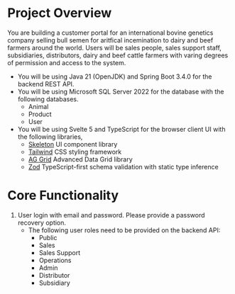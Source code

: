 # Project Overview
You are building a customer portal for an international bovine genetics company selling bull semen for aritfical incemination to dairy and beef farmers around the world. Users will be sales people, sales support staff, subsidiaries, distributors, dairy and beef cattle farmers with varing degrees of permission and access to the system.

- You will be using Java 21 (OpenJDK) and Spring Boot 3.4.0 for the backend REST API.
- You will be using Microsoft SQL Server 2022 for the database with the following databases.
    * Animal
    * Product
    * User
- You will be using Svelte 5 and TypeScript for the browser client UI with the following libraries,
    * [Skeleton](https://www.skeleton.dev/) UI component library
    * [Tailwind](https://tailwindcss.com/) CSS styling framework
    * [AG Grid](https://ag-grid.com/) Advanced Data Grid library
    * [Zod](https://zod.dev/) TypeScript-first schema validation with static type inference

# Core Functionality

1. User login with email and password. Please provide a password recovery option. 
    - The following user roles need to be provided on the backend API:
        * Public
        * Sales
        * Sales Support
        * Operations
        * Admin
        * Distributor
        * Subsidiary
